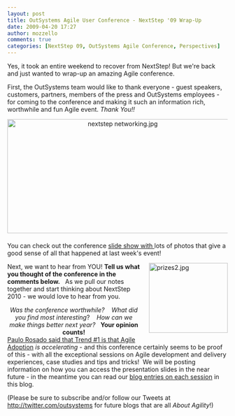 ```yaml
---
layout: post
title: OutSystems Agile User Conference - NextStep '09 Wrap-Up
date: 2009-04-20 17:27
author: mozzello
comments: true
categories: [NextStep 09, OutSystems Agile Conference, Perspectives]
---
```

Yes, it took an entire weekend to recover from NextStep! But we're back and just wanted to wrap-up an amazing Agile conference.

First, the OutSystems team would like to thank everyone - guest speakers, customers, partners, members of the press and OutSystems employees - for coming to the conference and making it such an information rich, worthwhile and fun Agile event.<i> Thank You!!<!--more--></i>

<span class="mt-enclosure mt-enclosure-image" style="display: inline;"><img class="mt-image-center" style="margin: 0pt auto 20px; text-align: center; display: block;" alt="nextstep networking.jpg" src="https://www.outsystems.com/blog/wp-content/uploads/2009/04/nextstep%20networking1.jpg" width="512" height="261" /></span>You can check out the conference <a href="http://picasaweb.google.pt/lh/sredir?uname=matos.cn&amp;target=ALBUM&amp;id=5326701152763051873&amp;authkey=Gv1sRgCIr2_97h0O_EIw&amp;invite=CLfy1I8J&amp;feat=email&amp;mode=SLIDESHOW">slide show with </a>lots of photos that give a good sense of all that happened at last week's event!

<span class="mt-enclosure mt-enclosure-image" style="display: inline;"><img class="mt-image-right" style="margin: 0pt 0pt 20px 20px; float: right;" alt="prizes2.jpg" src="https://www.outsystems.com/blog/wp-content/uploads/2009/04/prizes22.jpg" width="180" height="160" /></span>Next, <span style="font-size: 1.5625em;"><span style="font-size: 0.64em;">we want to hear from YOU</span><span style="font-size: 0.64em;">!</span></span> <b>Tell us what you thought of the conference in the comments below.</b>   As we pull our notes together and start thinking about NextStep 2010 - we would love to hear from you.
<div align="center"><i>Was the conference worthwhile?</i>    <i>What did you find most interesting</i>?    <i>How can we make things better next year?</i>   <b>Your opinion counts! </b></div>
<a href="https://www.outsystems.com/blog/aboutagility/2009/04/4-trends-driving-it-as-a-source-of-competitive-advantage.html">Paulo Rosado said that Trend #1 is that Agile Adoption</a> <i>is accelerating </i>- and this conference certainly seems to be proof of this - with all the exceptional sessions on Agile development and delivery experiences, case studies and tips and tricks!  We will be posting information on how you can access the presentation slides in the near future - in the meantime you can read our <a href="https://www.outsystems.com/blog/aboutagility/next-step09/">blog entries on each session</a> in this blog.

(Please be sure to subscribe and/or follow our Tweets at <a href="http://twitter.com/outsystems">http://twitter.com/outsystems</a> for future blogs that are all <i>About Agility</i>!)
<div></div>
